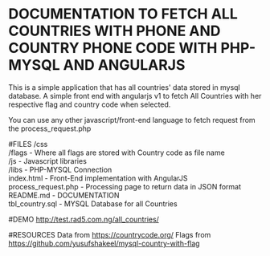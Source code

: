 # DOCUMENTATION TO FETCH ALL COUNTRIES WITH PHONE AND COUNTRY PHONE CODE WITH PHP-MYSQL AND ANGULARJS
This is a simple application that has all countries' data stored in mysql database. A simple front end with angularjs v1 to fetch All Countries with her respective flag and country code when selected.

You can use any other javascript/front-end language to fetch request from the process_request.php

#FILES
/css <br>
/flags - Where all flags are stored with Country code as file name <br>
/js - Javascript libraries <br>
/libs - PHP-MYSQL Connection  <br>
index.html - Front-End implementation with AngularJS <br>
process_request.php - Processing page to return data in JSON format  <br>
README.md - DOCUMENTATION  <br>
tbl_country.sql - MYSQL Database for all Countries

#DEMO
http://test.rad5.com.ng/all_countries/

#RESOURCES
Data from https://countrycode.org/
Flags from https://github.com/yusufshakeel/mysql-country-with-flag
